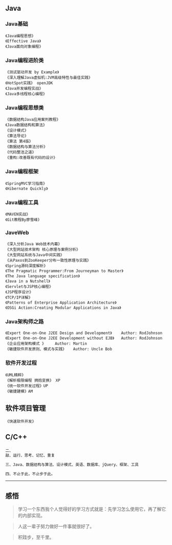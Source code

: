 ## Java
### Java基础
    《Java编程思想》
    《Effective Java》
    《Java面向对象编程》
### Java编程进阶类
    《测试驱动开发 by Example》
    《深入理解Java虚拟机:JVM高级特性与最佳实践》
    《HotSpot实践》 openJDK
    《Java并发编程实战》
    《Java多线程核心编程》
### Java编程思想类
    《数据结构Java应用案列教程》
    《Java数据结构和算法》
    《设计模式》
    《算法导论》
    《算法 第4版》
    《数据结构与算法分析》
    《代码整洁之道》
    《重构:改善既有代码的设计》		
        
### Java编程框架
    《SpringMVC学习指南》
    《Hibernate Quickly》
### Java编程工具					
    《MAVEN实战》
    《Git教程By廖雪峰》
### JaveWeb    				
    《深入分析Java Web技术内幕》
    《大型网站技术架构 核心原理与案例分析》
    《大型网站系统与Java中间实践》
    《从Paxos到ZooKeeper分布一致性原理与实践》
    《Spring源码深度解析》
    《The Pragmatic Programmer:From Journeyman to Master》
    《The Java language specification》
    《Java in a Nutshell》
    《Servlet与JSP核心编程》
    《JSP程序设计》
    《TCP/IP详解》
    《Patterns of Enterprise Application Architecture》
    《OSGi Action:Creating Modular Applications in Java》
### Java架构师之路
    《Expert One-on-One J2EE Design and Development》    Author: RodJohnson
    《Expert One-on-One J2EE Development without EJB》   Author: RodJohnson
    《企业应用架构模式 》    Author: Martin
    《敏捷软件开发原则、模式与实践》   Author: Uncle Bob
### 软件开发过程
    《UML精粹》
    《解析极限编程 拥抱变换》 XP
    《统一软件开发过程》UP
    《敏捷建模》AM
## 软件项目管理
    《快速软件开发》

## C/C++


### 
```html
二、
敲、运行、思考、记忆、重复

三、Java、数据结构与算法、设计模式、英语、数据库、jQuery、框架、工具

四、不止于此，不止步于此。
```
-------------------------------------
## 感悟

>学习一个东西我个人觉得好的学习方式就是：先学习怎么使用它，再了解它的内部实现。

>人这一辈子努力做好一件事就很好了。

>积跬步，至千里。

>



















